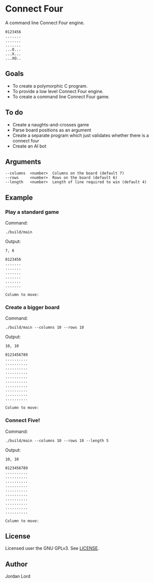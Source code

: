 # Connect Four

A command line Connect Four engine.

```
0123456
.......
.......
.......
...O...
...X...
...XO..
```

## Goals

- To create a polymorphic C program.
- To provide a low level Connect Four engine.
- To create a command line Connect Four game.

## To do

- Create a naughts-and-crosses game
- Parse board positions as an argument
- Create a separate program which just validates whether there is a connect four
- Create an AI bot

## Arguments

```
--columns  <number>  Columns on the board (default 7)
--rows     <number>  Rows on the board (default 6)
--length   <number>  Length of line required to win (default 4)
```

## Example

### Play a standard game

Command:

`./build/main`

Output:

```
7, 6

0123456
.......
.......
.......
.......
.......
.......

Column to move: 
```

### Create a bigger board

Command:

`./build/main --columns 10 --rows 10`

Output:

```
10, 10

0123456789
..........
..........
..........
..........
..........
..........
..........
..........
..........
..........

Column to move: 
```

### Connect Five!

Command:

`./build/main --columns 10 --rows 10 --length 5`

Output:

```
10, 10

0123456789
..........
..........
..........
..........
..........
..........
..........
..........
..........
..........

Column to move: 
```

## License

Licensed user the GNU GPLv3. See [LICENSE](LICENSE).

## Author

Jordan Lord
